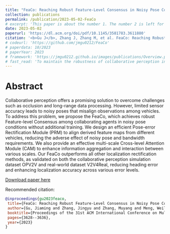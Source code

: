 ```yaml
---
title: "FeaCo: Reaching Robust Feature-Level Consensus in Noisy Pose Conditions"
collection: publications
permalink: /publication/2023-05-02-FeaCo
# excerpt: 'This paper is about the number 1. The number 2 is left for future work.'
date: 2023-05-02
paperurl: 'https://dl.acm.org/doi/pdf/10.1145/3581783.3611880'
citation: '<b>Gu J</b>, Zhang J, Zhang M, et al. FeaCo: Reaching Robust Feature-Level Consensus in Noisy Pose Conditions[C]//Proceedings of the 31st ACM International Conference on Multimedia. 2023: 3628-3636.'
# codeurl: 'https://github.com/jmgu0212/FeaCo'
# paperdata: 10/2023
# paperYear: 2023
# framework: 'https://jmgu0212.github.io/images/publications/Overview.png'
# fast_read: 'To maintain the robustness of collaborative perception in noisy pose conditions, we propose FeaCo to help coarse-transformed representations reach Feature-level Consensus consistently. We design a simple but effective Pose-error Rectification Module(PRM) to align proposal matching regions more precisely. The use of a dense form of spatial confidence map further reduces redundancy and saves bandwidth. In the fusion stage, we provide a multi-scale Cross-level Attention Module (CAM) to enhance information aggregation and interaction between different scales. Experiments validate that our FeaCo outperforms other SOTA perception methods and maintains robustness in environments with various degrees of pose error.'
---
```


# Abstract
Collaborative perception offers a promising solution to overcome challenges such as occlusion and long-range data processing. However, limited sensor accuracy leads to noisy poses that misalign observations among vehicles. To address this problem, we propose the FeaCo, which achieves robust Feature-level Consensus among collaborating agents in noisy pose conditions without additional training. We design an efficient Pose-error Rectification Module (PRM) to align derived feature maps from different vehicles, reducing the adverse effect of noisy pose and bandwidth requirements. We also provide an effective multi-scale Cross-level Attention Module (CAM) to enhance information aggregation and interaction between various scales. Our FeaCo outperforms all other localization rectification methods, as validated on both the collaborative perception simulation dataset OPV2V and real-world dataset V2V4Real, reducing heading error and enhancing localization accuracy across various error levels.

[Download paper here](https://dl.acm.org/doi/pdf/10.1145/3581783.3611880)

Recommended citation: 
 ```bibtex
@inproceedings{gu2023feaco,
  title={FeaCo: Reaching Robust Feature-Level Consensus in Noisy Pose Conditions},
  author={Gu, Jiaming and Zhang, Jingyu and Zhang, Muyang and Meng, Weiliang and Xu, Shibiao and Zhang, Jiguang and Zhang, Xiaopeng},
  booktitle={Proceedings of the 31st ACM International Conference on Multimedia},
  pages={3628--3636},
  year={2023}
}
```

<!-- ---
title: "Paper Title Number 1"
collection: publications
permalink: /publication/2009-10-01-paper-title-number-1
excerpt: 'This paper is about the number 1. The number 2 is left for future work.'
date: 2009-10-01
venue: 'Journal 1'
paperurl: 'http://academicpages.github.io/files/paper1.pdf'
citation: 'Your Name, You. (2009). &quot;Paper Title Number 1.&quot; <i>Journal 1</i>. 1(1).'
---
This paper is about the number 1. The number 2 is left for future work.

[Download paper here](http://academicpages.github.io/files/paper1.pdf)

Recommended citation: Your Name, You. (2009). "Paper Title Number 1." <i>Journal 1</i>. 1(1). -->